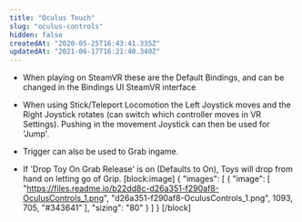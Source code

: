 ```yaml
---
title: "Oculus Touch"
slug: "oculus-controls"
hidden: false
createdAt: "2020-05-25T16:43:41.335Z"
updatedAt: "2021-06-17T16:21:40.340Z"
---
```

* When playing on SteamVR these are the Default Bindings, and can be changed in the Bindings UI SteamVR interface

* When using Stick/Teleport Locomotion the Left Joystick moves and the Right Joystick rotates (can switch which controller moves in VR Settings). Pushing in the movement Joystick can then be used for 'Jump'.

* Trigger can also be used to Grab ingame.

* If 'Drop Toy On Grab Release' is on (Defaults to On), Toys will drop from hand on letting go of Grip.
[block:image]
{
  "images": [
    {
      "image": [
        "https://files.readme.io/b22dd8c-d26a351-f290af8-OculusControls_1.png",
        "d26a351-f290af8-OculusControls_1.png",
        1093,
        705,
        "#343641"
      ],
      "sizing": "80"
    }
  ]
}
[/block]